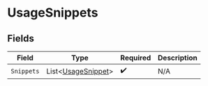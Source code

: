 # UsageSnippets


## Fields

| Field                                                     | Type                                                      | Required                                                  | Description                                               |
| --------------------------------------------------------- | --------------------------------------------------------- | --------------------------------------------------------- | --------------------------------------------------------- |
| `Snippets`                                                | List<[UsageSnippet](../../Models/Shared/UsageSnippet.md)> | :heavy_check_mark:                                        | N/A                                                       |